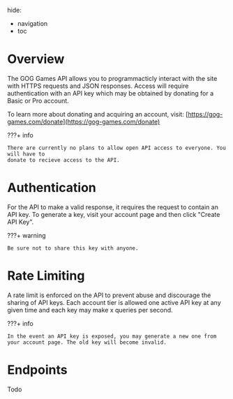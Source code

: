hide:
  - navigation
  - toc

# Overview

The GOG Games API allows you to programmacticly interact with the site with HTTPS requests and JSON responses. Access will require authentication with an API key which may be obtained by donating for a Basic or Pro account. 

To learn more about donating and acquiring an account, visit: [https://gog-games.com/donate](https://gog-games.com/donate)

???+ info

    There are currently no plans to allow open API access to everyone. You will have to
    donate to recieve access to the API.

# Authentication

For the API to make a valid response, it requires the request to contain an API key. To generate a key, visit your account page and then click "Create API Key".

???+ warning

    Be sure not to share this key with anyone.


# Rate Limiting

A rate limit is enforced on the API to prevent abuse and discourage the sharing of API keys. Each account tier is allowed one active API key at any given time and each key may make x queries per second.

???+ info

    In the event an API key is exposed, you may generate a new one from your account page. The old key will become invalid.
    
# Endpoints

Todo
